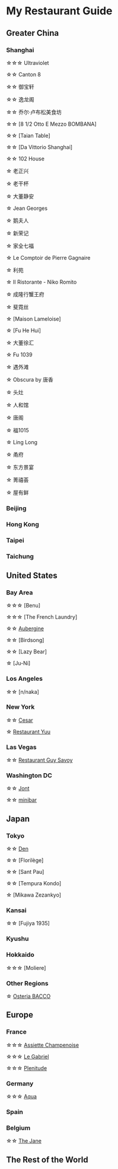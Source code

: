 # My Restaurant Guide
## Greater China
### Shanghai
☆☆☆ Ultraviolet

☆☆ Canton 8 

☆☆ 御宝轩

☆☆ 逸龙阁

☆☆ 乔尔·卢布松美食坊 

☆☆ [8 1/2 Otto E Mezzo BOMBANA] 

☆☆ [Taian Table]

☆☆ [Da Vittorio Shanghai]

☆☆ 102 House 

☆ 老正兴

☆ 老干杯

☆ 大董静安

☆ Jean Georges

☆ 鹅夫人

☆ 新荣记

☆ 家全七福

☆ Le Comptoir de Pierre Gagnaire

☆ 利苑

☆ Il Ristorante - Niko Romito

☆ 成隆行蟹王府

☆ 斐霓丝

☆ [Maison Lameloise]

☆ [Fu He Hui]

☆ 大董徐汇

☆ Fu 1039

☆ 遇外滩

☆ Obscura by 唐香

☆ 头灶

☆ 人和馆

☆ 唐阁

☆ 福1015

☆ Ling Long

☆ 甬府

☆ 东方景宴

☆ 菁禧荟

☆ 屋有鲜

### Beijing

### Hong Kong

### Taipei

### Taichung

## United States
### Bay Area
☆☆☆ [Benu]

☆☆☆ [The French Laundry]

☆☆ [Aubergine](https://www.instagram.com/p/DJhj7MCy-wm/?hl=en)

☆☆ [Birdsong]

☆☆ [Lazy Bear]

☆ [Ju-Ni]

### Los Angeles
☆☆ [n/naka]

### New York
☆☆ [Cesar](https://www.instagram.com/p/DHLMjZURaIY/?hl=en)

☆ [Restaurant Yuu](https://www.instagram.com/p/DHLrWHPRTCw/?hl=en)

### Las Vegas
☆☆ [Restaurant Guy Savoy](https://www.instagram.com/p/DIWeINOJYfc/?hl=en)

### Washington DC
☆☆ [Jont](https://www.instagram.com/p/DHzJSSiSdM3/?hl=en)

☆☆ [minibar](https://www.instagram.com/p/DHw12t8ScH4/?hl=en)

## Japan
### Tokyo
☆☆ [Den](https://www.instagram.com/p/DG_isXjyVta/?hl=en)

☆☆ [Florilège]

☆☆ [Sant Pau]

☆☆ [Tempura Kondo]

☆ [Mikawa Zezankyo]

### Kansai
☆☆ [Fujiya 1935]

### Kyushu

### Hokkaido
☆☆☆ [Moliere]

### Other Regions
☆ [Osteria BACCO](https://www.instagram.com/p/DHLvnZYRxt5/?hl=en)

## Europe
### France
☆☆☆ [Assiette Champenoise](https://www.instagram.com/p/DHLxmhkR1Yx/?hl=en)

☆☆☆ [Le Gabriel](https://www.instagram.com/p/DHLwRuqxOyt/?hl=en)

☆☆☆ [Plenitude](https://www.instagram.com/p/DF324XGSw4S/?hl=en)

### Germany
☆☆☆ [Aqua](https://www.instagram.com/p/DHOnXDzPi9K/?hl=en)

### Spain

### Belgium
☆☆ [The Jane](https://www.instagram.com/p/DHK3DIUxwhs/?hl=en)

## The Rest of the World

